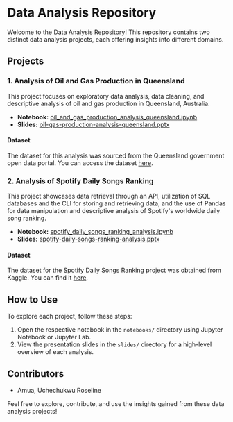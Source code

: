# Data Analysis Repository

Welcome to the Data Analysis Repository! This repository contains two distinct data analysis projects, each offering insights into different domains.

## Projects

### 1. Analysis of Oil and Gas Production in Queensland

This project focuses on exploratory data analysis, data cleaning, and descriptive analysis of oil and gas production in Queensland, Australia.

- **Notebook:** [oil_and_gas_production_analysis_queensland.ipynb](notebooks/oil_and_gas_production_analysis_queensland.ipynb)
- **Slides:** [oil-gas-production-analysis-queensland.pptx](slides/oil-gas-production-analysis-queensland.pptx)

#### Dataset
The dataset for this analysis was sourced from the Queensland government open data portal. You can access the dataset [here](https://www.data.qld.gov.au/dataset).

### 2. Analysis of Spotify Daily Songs Ranking

This project showcases data retrieval through an API, utilization of SQL databases and the CLI for storing and retrieving data, and the use of Pandas for data manipulation and descriptive analysis of Spotify's worldwide daily song ranking.

- **Notebook:** [spotify_daily_songs_ranking_analysis.ipynb](notebooks/spotify_daily_songs_ranking_analysis.ipynb)
- **Slides:** [spotify-daily-songs-ranking-analysis.pptx](slides/spotify-daily-songs-ranking-analysis.pptx)

#### Dataset
The dataset for the Spotify Daily Songs Ranking project was obtained from Kaggle. You can find it [here](https://www.kaggle.com/datasets/edumucelli/spotifys-worldwide-daily-song-ranking).

## How to Use

To explore each project, follow these steps:

1. Open the respective notebook in the `notebooks/` directory using Jupyter Notebook or Jupyter Lab.
2. View the presentation slides in the `slides/` directory for a high-level overview of each analysis.

## Contributors
- Amua, Uchechukwu Roseline

Feel free to explore, contribute, and use the insights gained from these data analysis projects!

